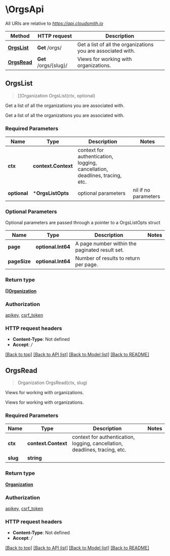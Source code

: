# \OrgsApi

All URIs are relative to *https://api.cloudsmith.io*

Method | HTTP request | Description
------------- | ------------- | -------------
[**OrgsList**](OrgsApi.md#OrgsList) | **Get** /orgs/ | Get a list of all the organizations you are associated with.
[**OrgsRead**](OrgsApi.md#OrgsRead) | **Get** /orgs/{slug}/ | Views for working with organizations.



## OrgsList

> []Organization OrgsList(ctx, optional)

Get a list of all the organizations you are associated with.

Get a list of all the organizations you are associated with.

### Required Parameters


Name | Type | Description  | Notes
------------- | ------------- | ------------- | -------------
**ctx** | **context.Context** | context for authentication, logging, cancellation, deadlines, tracing, etc.
 **optional** | ***OrgsListOpts** | optional parameters | nil if no parameters

### Optional Parameters

Optional parameters are passed through a pointer to a OrgsListOpts struct


Name | Type | Description  | Notes
------------- | ------------- | ------------- | -------------
 **page** | **optional.Int64**| A page number within the paginated result set. | 
 **pageSize** | **optional.Int64**| Number of results to return per page. | 

### Return type

[**[]Organization**](Organization.md)

### Authorization

[apikey](../README.md#apikey), [csrf_token](../README.md#csrf_token)

### HTTP request headers

- **Content-Type**: Not defined
- **Accept**: */*

[[Back to top]](#) [[Back to API list]](../README.md#documentation-for-api-endpoints)
[[Back to Model list]](../README.md#documentation-for-models)
[[Back to README]](../README.md)


## OrgsRead

> Organization OrgsRead(ctx, slug)

Views for working with organizations.

Views for working with organizations.

### Required Parameters


Name | Type | Description  | Notes
------------- | ------------- | ------------- | -------------
**ctx** | **context.Context** | context for authentication, logging, cancellation, deadlines, tracing, etc.
**slug** | **string**|  | 

### Return type

[**Organization**](Organization.md)

### Authorization

[apikey](../README.md#apikey), [csrf_token](../README.md#csrf_token)

### HTTP request headers

- **Content-Type**: Not defined
- **Accept**: */*

[[Back to top]](#) [[Back to API list]](../README.md#documentation-for-api-endpoints)
[[Back to Model list]](../README.md#documentation-for-models)
[[Back to README]](../README.md)

